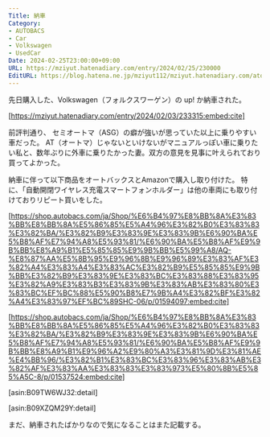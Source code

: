 ```yaml
---
Title: 納車
Category:
- AUTOBACS
- Car
- Volkswagen
- UsedCar
Date: 2024-02-25T23:00:00+09:00
URL: https://mziyut.hatenadiary.com/entry/2024/02/25/230000
EditURL: https://blog.hatena.ne.jp/mziyut112/mziyut.hatenadiary.com/atom/entry/6801883189086164982
---
```


先日購入した、Volkswagen（フォルクスワーゲン）の up! か納車された。

[https://mziyut.hatenadiary.com/entry/2024/02/03/233315:embed:cite]

前評判通り、 セミオートマ（ASG）の癖が強いが思っていた以上に乗りやすい車だった。
AT（オートマ）じゃないといけないがマニュアルっぽい車に乗りたい私と、数年ぶりに外車に乗りたかった妻。双方の意見を見事に叶えられており買ってよかった。

納車に伴って以下商品をオートバックスとAmazonで購入し取り付けた。
特に、「自動開閉ワイヤレス充電スマートフォンホルダー」は他の車両にも取り付けておりリピート買いをした。

[https://shop.autobacs.com/ja/Shop/%E6%B4%97%E8%BB%8A%E3%83%BB%E8%BB%8A%E5%86%85%E5%A4%96%E3%82%B0%E3%83%83%E3%82%BA/%E3%82%B9%E3%83%9E%E3%83%9B%E6%90%BA%E5%B8%AF%E7%94%A8%E5%93%81/%E6%90%BA%E5%B8%AF%E9%9B%BB%E8%A9%B1%E5%85%85%E9%9B%BB%E5%99%A8/AQ-%E8%87%AA%E5%8B%95%E9%96%8B%E9%96%89%E3%83%AF%E3%82%A4%E3%83%A4%E3%83%AC%E3%82%B9%E5%85%85%E9%9B%BB%E3%82%B9%E3%83%9E%E3%83%BC%E3%83%88%E3%83%95%E3%82%A9%E3%83%B3%E3%83%9B%E3%83%AB%E3%83%80%E3%83%BC%EF%BC%88%E5%90%B8%E7%9B%A4%E3%82%BF%E3%82%A4%E3%83%97%EF%BC%89SHC-06/p/01594097:embed:cite]

[https://shop.autobacs.com/ja/Shop/%E6%B4%97%E8%BB%8A%E3%83%BB%E8%BB%8A%E5%86%85%E5%A4%96%E3%82%B0%E3%83%83%E3%82%BA/%E3%82%B9%E3%83%9E%E3%83%9B%E6%90%BA%E5%B8%AF%E7%94%A8%E5%93%81/%E6%90%BA%E5%B8%AF%E9%9B%BB%E8%A9%B1%E9%96%A2%E9%80%A3%E3%81%9D%E3%81%AE%E4%BB%96/%E3%82%B1%E3%83%BC%E3%83%96%E3%83%AB%E3%82%AF%E3%83%AA%E3%83%83%E3%83%973%E5%80%8B%E5%85%A5C-8/p/01537524:embed:cite]

[asin:B09TW6WJ32:detail]

[asin:B09XZQM29Y:detail]

まだ、納車されたばかりなので気になることはまた記載する。

